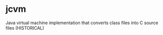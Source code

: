 # jcvm
Java virtual machine implementation that converts class files into C source files (HISTORICAL)
